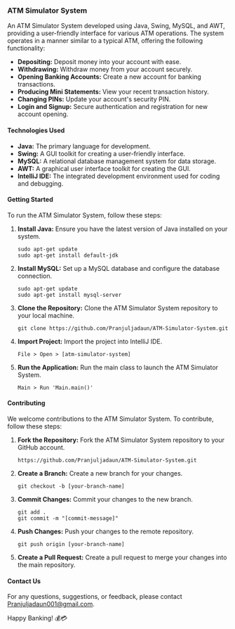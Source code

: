 ### ATM Simulator System

An ATM Simulator System developed using Java, Swing, MySQL, and AWT, providing a user-friendly interface for various ATM operations. The system operates in a manner similar to a typical ATM, offering the following functionality:

- **Depositing:** Deposit money into your account with ease.
- **Withdrawing:** Withdraw money from your account securely.
- **Opening Banking Accounts:** Create a new account for banking transactions.
- **Producing Mini Statements:** View your recent transaction history.
- **Changing PINs:** Update your account's security PIN.
- **Login and Signup:** Secure authentication and registration for new account opening.

#### Technologies Used

- **Java:** The primary language for development.
- **Swing:** A GUI toolkit for creating a user-friendly interface.
- **MySQL:** A relational database management system for data storage.
- **AWT:** A graphical user interface toolkit for creating the GUI.
- **IntelliJ IDE:** The integrated development environment used for coding and debugging.

#### Getting Started

To run the ATM Simulator System, follow these steps:

1. **Install Java:** Ensure you have the latest version of Java installed on your system.
   ```
   sudo apt-get update
   sudo apt-get install default-jdk
   ```
2. **Install MySQL:** Set up a MySQL database and configure the database connection.
   ```
   sudo apt-get update
   sudo apt-get install mysql-server
   ```
3. **Clone the Repository:** Clone the ATM Simulator System repository to your local machine.
   ```
   git clone https://github.com/Pranjuljadaun/ATM-Simulator-System.git
   ```
4. **Import Project:** Import the project into IntelliJ IDE.
   ```
   File > Open > [atm-simulator-system]
   ```
5. **Run the Application:** Run the main class to launch the ATM Simulator System.
   ```
   Main > Run 'Main.main()'
   ```

#### Contributing

We welcome contributions to the ATM Simulator System. To contribute, follow these steps:

1. **Fork the Repository:** Fork the ATM Simulator System repository to your GitHub account.
   ```
   https://github.com/Pranjuljadaun/ATM-Simulator-System.git
   ```
2. **Create a Branch:** Create a new branch for your changes.
   ```
   git checkout -b [your-branch-name]
   ```
3. **Commit Changes:** Commit your changes to the new branch.
   ```
   git add .
   git commit -m "[commit-message]"
   ```
4. **Push Changes:** Push your changes to the remote repository.
   ```
   git push origin [your-branch-name]
   ```
5. **Create a Pull Request:** Create a pull request to merge your changes into the main repository.

#### Contact Us

For any questions, suggestions, or feedback, please contact [Pranjuljadaun001@gmail.com](mailto:your.email@example.com).

Happy Banking! 💰💳
